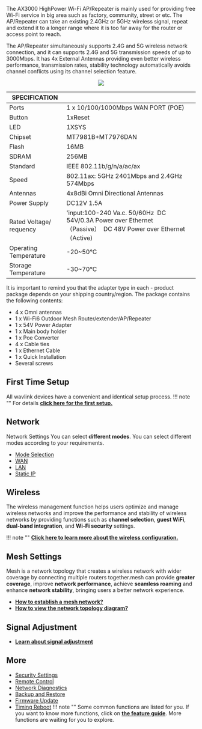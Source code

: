The AX3000 HighPower Wi-Fi AP/Repeater is mainly used for providing free Wi-Fi service in big area such as factory, community, street or etc. The AP/Repeater can take an existing 2.4GHz or 5GHz wireless signal, repeat and extend it to a longer range where it is too far away for the router or access point to reach. 

The AP/Repeater simultaneously supports 2.4G and 5G wireless network connection, and it can supports 2.4G and 5G transmission speeds of up to 3000Mbps. It has 4x External Antennas providing even better wireless performance, transmission rates, stability technology automatically avoids channel conflicts using its channel selection feature.


<div style="text-align: center;">
    <img class="boxshadow" src="/images/573hp3.png">
</div>


| SPECIFICATION |											   | 
| ------------ | -------------------------------------------- |  
| Ports         | 1 x 10/100/1000Mbps WAN PORT (POE)  | 
| Button	    | 1xReset     | 
| LED	        | 1XSYS   | 
| Chipset		| MT7981B+MT7976DAN			   |
| Flash			| 16MB |
| SDRAM			| 256MB |
| Standard		| IEEE 802.11b/g/n/a/ac/ax |
| Speed | 802.11ax: 5GHz 2401Mbps and 2.4GHz 574Mbps |
| Antennas | 4x8dBi Omni Directional Antennas |
| Power Supply | DC12V 1.5A |
| Rated Voltage/ requency | 'input:100-240 Va.c. 50/60Hz&nbsp;&nbsp;DC 54V/0.3A Power over Ethernet（Passive）&nbsp;&nbsp;DC 48V Power over Ethernet（Active) |
| Operating Temperature | -20~50℃ |
| Storage Temperature | -30~70℃ |

It is important to remind you that the adapter type in each - product package depends on your shipping country/region.
The package contains the following contents:

- 4 x Omni antennas                                                                  
- 1 x Wi-Fi6 Outdoor Mesh Router/extender/AP/Repeater        
- 1 x 54V Power Adapter
- 1 x Main body holder                                                                
- 1 x Poe Converter
- 4 x Cable ties                                                                           
- 1 x Ethernet Cable
- 1 x Quick Installation                                                  
- Several screws

## First Time Setup
All wavlink devices have a convenient and identical setup process. 
!!! note ""
	For details __[click here for the first setup.](/FAQ/outdoor_ap_first_time_setup/)__



## Network
Network Settings You can select __different  modes__. You can select different  modes according to your requirements.

- [Mode Selection](/FAQ/outdoor_ap_first_time_setup/#section4)
- [WAN](/feature_guide/repeaterap_wan/)
- [LAN](/feature_guide/repeaterap_lan/)
- [Static IP](/feature_guide/repeaterap_staticip/)


## Wireless
The wireless management function helps users optimize and manage wireless networks and improve the performance and stability of wireless networks by providing functions such as __channel selection__, __guest WiFi__, __dual-band integration__, and __Wi-Fi security__ settings.

!!! note ""
	__[Click here to learn more about the wireless configuration.](/feature_guide/repeaterap_wireless/)__

## Mesh Settings
Mesh is a network topology that creates a wireless network with wider coverage by connecting multiple routers together.mesh can provide __greater coverage__, improve __network performance__, achieve __seamless roaming__ and enhance __network stability__, bringing users a better network experience.

- __[How to establish a mesh network? ](/FAQ/outdoor_ap_first_time_setup/#section4)__
- __[How to view the network topology diagram?](/feature_guide/repeaterap_mesh/)__

## Signal Adjustment
- __[Learn about signal adjustment](/feature_guide/signal_adjustment/)__
	

## More
- [Security Settings](/feature_guide/repeaterap_security/)
- [Remote Control](/feature_guide/repeaterap_remotecontrol/)
- [Network Diagnostics](/feature_guide/repeaterap_networkdiagnostics/)
- [Backup and Restore](/feature_guide/repeaterap_backup/)
- [Firmware Update](/feature_guide/repeaterap_firmware/)
- [Timing Reboot](/feature_guide/repeaterap_timing/)
!!! note ""
	Some common functions are listed for you. If you want to know more functions, click on __[the feature guide](/feature_guide/)__. More functions are waiting for you to explore.

 
 











